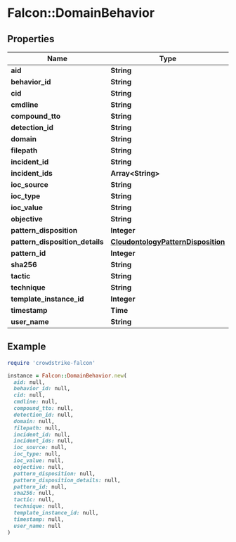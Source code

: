 # Falcon::DomainBehavior

## Properties

| Name | Type | Description | Notes |
| ---- | ---- | ----------- | ----- |
| **aid** | **String** |  | [optional] |
| **behavior_id** | **String** |  | [optional] |
| **cid** | **String** |  | [optional] |
| **cmdline** | **String** |  | [optional] |
| **compound_tto** | **String** |  | [optional] |
| **detection_id** | **String** |  | [optional] |
| **domain** | **String** |  | [optional] |
| **filepath** | **String** |  | [optional] |
| **incident_id** | **String** |  | [optional] |
| **incident_ids** | **Array&lt;String&gt;** |  | [optional] |
| **ioc_source** | **String** |  | [optional] |
| **ioc_type** | **String** |  | [optional] |
| **ioc_value** | **String** |  | [optional] |
| **objective** | **String** |  | [optional] |
| **pattern_disposition** | **Integer** |  | [optional] |
| **pattern_disposition_details** | [**CloudontologyPatternDisposition**](CloudontologyPatternDisposition.md) |  | [optional] |
| **pattern_id** | **Integer** |  |  |
| **sha256** | **String** |  | [optional] |
| **tactic** | **String** |  | [optional] |
| **technique** | **String** |  | [optional] |
| **template_instance_id** | **Integer** |  |  |
| **timestamp** | **Time** |  |  |
| **user_name** | **String** |  | [optional] |

## Example

```ruby
require 'crowdstrike-falcon'

instance = Falcon::DomainBehavior.new(
  aid: null,
  behavior_id: null,
  cid: null,
  cmdline: null,
  compound_tto: null,
  detection_id: null,
  domain: null,
  filepath: null,
  incident_id: null,
  incident_ids: null,
  ioc_source: null,
  ioc_type: null,
  ioc_value: null,
  objective: null,
  pattern_disposition: null,
  pattern_disposition_details: null,
  pattern_id: null,
  sha256: null,
  tactic: null,
  technique: null,
  template_instance_id: null,
  timestamp: null,
  user_name: null
)
```

